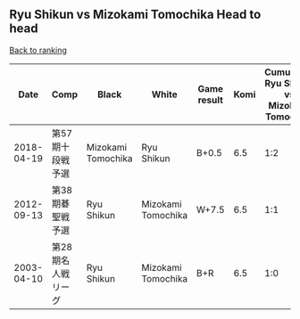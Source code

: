 ## Ryu Shikun vs Mizokami Tomochika Head to head

[Back to ranking](../../index.md)




| **Date** | **Comp** | **Black** | **White** | **Game result** | **Komi** | **Cumulative Ryu Shikun vs Mizokami Tomochika** | **Ryu Shikun streak** | **Mizokami Tomochika streak** | 
| --- | --- | --- | --- | --- | --- | --- | --- | --- |
| 2018-04-19 | 第57期十段戦予選 | Mizokami Tomochika | Ryu Shikun | B+0.5 | 6.5 | 1:2 | 0 | 2 | 
| 2012-09-13 | 第38期碁聖戦予選 | Ryu Shikun | Mizokami Tomochika | W+7.5 | 6.5 | 1:1 | 0 | 1 | 
| 2003-04-10 | 第28期名人戦リーグ | Ryu Shikun | Mizokami Tomochika | B+R | 6.5 | 1:0 | 1 | 0 |




